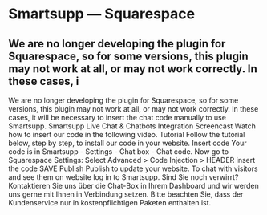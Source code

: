 # Smartsupp — Squarespace
## We are no longer developing the plugin for Squarespace, so for some versions, this plugin may not work at all, or may not work correctly. In these cases, i
We are no longer developing the plugin for Squarespace, so for some versions, this plugin may not work at all, or may not work correctly. In these cases, it will be necessary to insert the chat code manually to use Smartsupp.
Smartsupp Live Chat & Chatbots Integration
Screencast
Watch how to insert our code in the following video.
Tutorial
Follow the tutorial below, step by step, to install our code in your website.
Insert code
Your code is in Smartsupp - Settings - Chat box - Chat code.
Now go to Squarespace Settings:
Select Advanced > Code Injection > HEADER 
insert the code
SAVE
Publish
Publish to update your website.
To chat with visitors and see them on website log in to Smartsupp.
Sind Sie noch verwirrt? Kontaktieren Sie uns über die Chat-Box in Ihrem Dashboard und wir werden uns gerne mit Ihnen in Verbindung setzen. Bitte beachten Sie, dass der Kundenservice nur in kostenpflichtigen Paketen enthalten ist.

